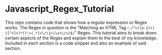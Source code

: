 # Javascript_Regex_Tutorial

This repo contains code that shows how a regular expression or Regex works. The Regex in question is the "Matching an HTML Tag – `/^<([a-z]+)([^<]+)*(?:>(.*)<\/\1>|\s+\/>)$/`" Regex. This tutorial aims to break down certain aspects of the Regex and explain them to the best of my knowledge. Included in each section is a code snippet and also an example of said section.
